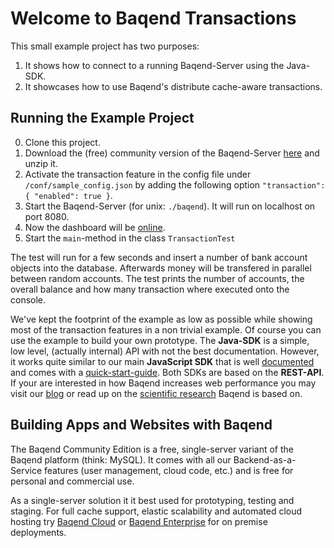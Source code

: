 Welcome to Baqend Transactions
=======
This small example project has two purposes:

1. It shows how to connect to a running Baqend-Server using the Java-SDK.
2. It showcases how to use Baqend's distribute cache-aware transactions.

Running the Example Project
--------
0. Clone this project.
1.  Download the (free) community version of the Baqend-Server [here](http://www.baqend.com/product.html#download) and unzip it.
2. Activate the transaction feature in the config file under `/conf/sample_config.json` by adding the following option `"transaction": { "enabled": true }`.
3. Start the Baqend-Server (for unix: `./baqend`). It will run on localhost on port 8080.
4. Now the dashboard will be [online](http://localhost:8080/dashboard/app/default/start).
5. Start the `main`-method in the class `TransactionTest`

The test will run for a few seconds and insert a number of bank account objects into the database. Afterwards money will be transfered in parallel between random accounts. The test prints the number of accounts, the overall balance and how many transaction where executed onto the console.

We've kept the footprint of the example as low as possible while showing most of the transaction features in a non trivial example. Of course you can use the example to build your own prototype. The **Java-SDK** is a simple, low level, (actually internal) API with not the best documentation. However, it works quite similar to our main **JavaScript SDK**  that is well [documented](http://www.baqend.com/guide/) and comes with a [quick-start-guide](http://www.baqend.com/guide/gettingstarted/). Both SDKs are based on the **REST-API**. If your are interested in how Baqend increases web performance you may visit our [blog](http://blog.baqend.com) or read up on the [scientific research](http://www.baqend.com/#final-remark) Baqend is based on.

 Building Apps and Websites with Baqend
----------
The Baqend Community Edition is a free, single-server variant of the Baqend platform (think: MySQL). It comes with all our Backend-as-a-Service features (user management, cloud code, etc.) and is free for personal and commercial use.

As a single-server solution it it best used for prototyping, testing and staging. For full cache support, elastic scalability and automated cloud hosting try [Baqend Cloud](http://www.baqend.com/product.html#pricing) or [Baqend Enterprise](http://www.baqend.com/product.html#enterprise) for on premise deployments.
